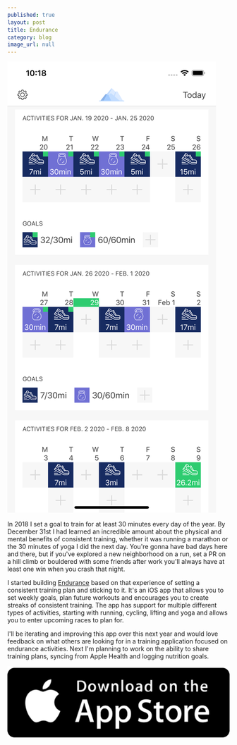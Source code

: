 ```yaml
---
published: true
layout: post
title: Endurance
category: blog
image_url: null
---
```


<img src="/images/endurance.png" class="inline-image">

In 2018 I set a goal to train for at least 30 minutes every day of the year. By December 31st I had learned an incredible amount about the physical and mental benefits of consistent training, whether it was running a marathon or the 30 minutes of yoga I did the next day. You're gonna have bad days here and there, but if you've explored a new neighborhood on a run, set a PR on a hill climb or bouldered with some friends after work you'll always have at least one win when you crash that night.
	
I started building [Endurance](https://endurancegoals.app/) based on that experience of setting a consistent training plan and sticking to it. It's an iOS app that allows you to set weekly goals, plan future workouts and encourages you to create streaks of consistent training. The app has support for multiple different types of activities, starting with running, cycling, lifting and yoga and allows you to enter upcoming races to plan for.

I'll be iterating and improving this app over this next year and would love feedback on what others are looking for in a training application focused on endurance activities. Next I'm planning to work on the ability to share training plans, syncing from Apple Health and logging nutrition goals.

<a href="https://apps.apple.com/us/app/endurance-goal-tracking/id1493068768?ls=1">
  <img src="/images/app-store-badge.png" class="app-store-badge">
</a>
